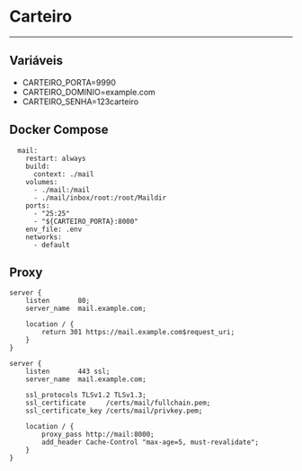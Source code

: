 # Carteiro
----------


## Variáveis
- CARTEIRO_PORTA=9990
- CARTEIRO_DOMINIO=example.com
- CARTEIRO_SENHA=123carteiro


## Docker Compose
```
  mail:
    restart: always
    build:
      context: ./mail
    volumes:
      - ./mail:/mail
      - ./mail/inbox/root:/root/Maildir
    ports:
      - "25:25"
      - "${CARTEIRO_PORTA}:8000"
    env_file: .env
    networks:
      - default
```


## Proxy
```
server {
    listen       80;
    server_name  mail.example.com;

    location / {
        return 301 https://mail.example.com$request_uri;
    }
}

server {
    listen       443 ssl;
    server_name  mail.example.com;

    ssl_protocols TLSv1.2 TLSv1.3;
    ssl_certificate     /certs/mail/fullchain.pem;
    ssl_certificate_key /certs/mail/privkey.pem;

    location / {
        proxy_pass http://mail:8000;
        add_header Cache-Control "max-age=5, must-revalidate";
    }
}
```
